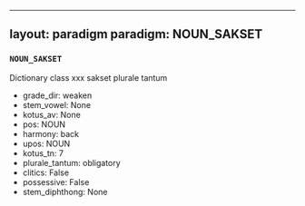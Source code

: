 
---
layout: paradigm
paradigm: NOUN_SAKSET
---
### ` NOUN_SAKSET `

Dictionary class xxx sakset plurale tantum
* grade_dir: weaken
* stem_vowel: None
* kotus_av: None
* pos: NOUN
* harmony: back
* upos: NOUN
* kotus_tn: 7
* plurale_tantum: obligatory
* clitics: False
* possessive: False
* stem_diphthong: None
